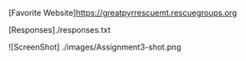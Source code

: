 

[Favorite Website]https://greatpyrrescuemt.rescuegroups.org

[Responses]./responses.txt

![ScreenShot] ./images/Assignment3-shot.png
